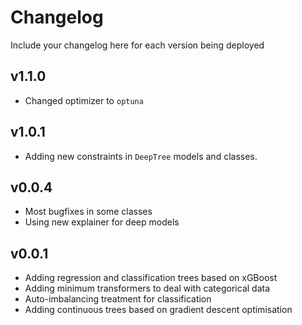# Changelog

Include your changelog here for each version being deployed

## v1.1.0
- Changed optimizer to `optuna`

## v1.0.1
- Adding new constraints in `DeepTree` models and classes.

## v0.0.4
- Most bugfixes in some classes
- Using new explainer for deep models

## v0.0.1

- Adding regression and classification trees based on xGBoost
- Adding minimum transformers to deal with categorical data
- Auto-imbalancing treatment for classification
- Adding continuous trees based on gradient descent optimisation
